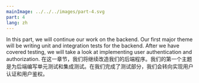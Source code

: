 ```yaml
---
mainImage: ../../../images/part-4.svg
part: 4
lang: zh
---
```


<div class="intro">


In this part, we will continue our work on the backend. Our first major theme will be writing unit and integration tests for the backend. After we have covered testing, we will take a look at implementing user authentication and authorization.
在这一章节，我们将继续改造我们的后端程序。我们的第一个主题是为后端编写单元测试和集成测试。在我们完成了测试部分，我们会转向实现用户认证和用户鉴权。

</div>


